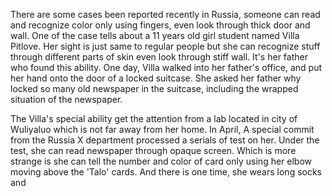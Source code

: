 There are some cases been reported recently in Russia, someone can read and recognize color only using fingers, even look through thick door and wall. One of the case tells about a 11 years old girl student named Villa Pitlove. Her sight is just same to regular people but she can recognize stuff through different parts of skin even look through stiff wall. It's her father who found this ability. One day, Villa walked into her father's office, and put her hand onto the door of a locked suitcase. She asked her father why locked so many old newspaper in the suitcase, including the wrapped situation of the newspaper.

The Villa's special ability get the attention from a lab located in city of Wuliyaluo which is not far away from her home. In April, A special commit from the Russia X department processed a serials of test on her. Under the test, she can read newspaper through opaque screen. Which is more strange is she can tell the number and color of card only using her elbow moving above the 'Talo' cards. And there is one time, she wears long socks and 